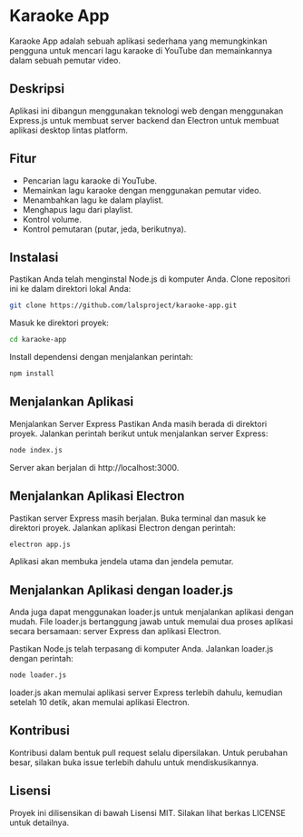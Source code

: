 
# Karaoke App
Karaoke App adalah sebuah aplikasi sederhana yang memungkinkan pengguna untuk mencari lagu karaoke di YouTube dan memainkannya dalam sebuah pemutar video.

## Deskripsi
Aplikasi ini dibangun menggunakan teknologi web dengan menggunakan Express.js untuk membuat server backend dan Electron untuk membuat aplikasi desktop lintas platform.

## Fitur
- Pencarian lagu karaoke di YouTube.
- Memainkan lagu karaoke dengan menggunakan pemutar video.
- Menambahkan lagu ke dalam playlist.
- Menghapus lagu dari playlist.
- Kontrol volume.
- Kontrol pemutaran (putar, jeda, berikutnya).

## Instalasi

Pastikan Anda telah menginstal Node.js di komputer Anda.
Clone repositori ini ke dalam direktori lokal Anda:
```bash
git clone https://github.com/lalsproject/karaoke-app.git
```
Masuk ke direktori proyek:
```bash
cd karaoke-app
```
Install dependensi dengan menjalankan perintah:
```bash
npm install
```
## Menjalankan Aplikasi
Menjalankan Server Express
Pastikan Anda masih berada di direktori proyek.
Jalankan perintah berikut untuk menjalankan server Express:
```bash
node index.js
```
Server akan berjalan di http://localhost:3000.

## Menjalankan Aplikasi Electron
Pastikan server Express masih berjalan.
Buka terminal dan masuk ke direktori proyek.
Jalankan aplikasi Electron dengan perintah:
```bash
electron app.js
```
Aplikasi akan membuka jendela utama dan jendela pemutar.

## Menjalankan Aplikasi dengan loader.js
Anda juga dapat menggunakan loader.js untuk menjalankan aplikasi dengan mudah. File loader.js bertanggung jawab untuk memulai dua proses aplikasi secara bersamaan: server Express dan aplikasi Electron.

Pastikan Node.js telah terpasang di komputer Anda.
Jalankan loader.js dengan perintah:
```bash
node loader.js
```
loader.js akan memulai aplikasi server Express terlebih dahulu, kemudian setelah 10 detik, akan memulai aplikasi Electron.

## Kontribusi
Kontribusi dalam bentuk pull request selalu dipersilakan. Untuk perubahan besar, silakan buka issue terlebih dahulu untuk mendiskusikannya.

## Lisensi
Proyek ini dilisensikan di bawah Lisensi MIT. Silakan lihat berkas LICENSE untuk detailnya.

